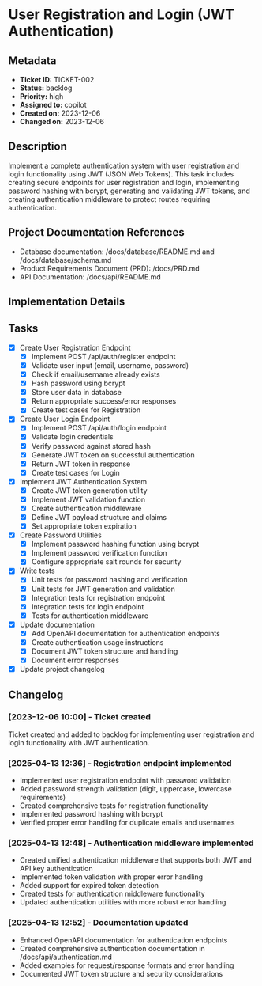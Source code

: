 # User Registration and Login (JWT Authentication)

## Metadata
* **Ticket ID:** TICKET-002
* **Status:** backlog
* **Priority:** high
* **Assigned to:** copilot
* **Created on:** 2023-12-06
* **Changed on:** 2023-12-06

## Description
Implement a complete authentication system with user registration and login functionality using JWT (JSON Web Tokens). This task includes creating secure endpoints for user registration and login, implementing password hashing with bcrypt, generating and validating JWT tokens, and creating authentication middleware to protect routes requiring authentication.

## Project Documentation References
* Database documentation: /docs/database/README.md and /docs/database/schema.md
* Product Requirements Document (PRD): /docs/PRD.md
* API Documentation: /docs/api/README.md

## Implementation Details

## Tasks
- [x] Create User Registration Endpoint
  - [x] Implement POST /api/auth/register endpoint
  - [x] Validate user input (email, username, password)
  - [x] Check if email/username already exists
  - [x] Hash password using bcrypt
  - [x] Store user data in database
  - [x] Return appropriate success/error responses
  - [x] Create test cases for Registration
- [x] Create User Login Endpoint
  - [x] Implement POST /api/auth/login endpoint
  - [x] Validate login credentials
  - [x] Verify password against stored hash
  - [x] Generate JWT token on successful authentication
  - [x] Return JWT token in response
  - [x] Create test cases for Login
- [x] Implement JWT Authentication System
  - [x] Create JWT token generation utility
  - [x] Implement JWT validation function
  - [x] Create authentication middleware
  - [x] Define JWT payload structure and claims
  - [x] Set appropriate token expiration
- [x] Create Password Utilities
  - [x] Implement password hashing function using bcrypt
  - [x] Implement password verification function
  - [x] Configure appropriate salt rounds for security
- [x] Write tests
  - [x] Unit tests for password hashing and verification
  - [x] Unit tests for JWT generation and validation
  - [x] Integration tests for registration endpoint
  - [x] Integration tests for login endpoint
  - [x] Tests for authentication middleware
- [x] Update documentation
  - [x] Add OpenAPI documentation for authentication endpoints
  - [x] Create authentication usage instructions
  - [x] Document JWT token structure and handling
  - [x] Document error responses
- [x] Update project changelog

## Changelog
### [2023-12-06 10:00] - Ticket created
Ticket created and added to backlog for implementing user registration and login functionality with JWT authentication.

### [2025-04-13 12:36] - Registration endpoint implemented
- Implemented user registration endpoint with password validation
- Added password strength validation (digit, uppercase, lowercase requirements)
- Created comprehensive tests for registration functionality
- Implemented password hashing with bcrypt
- Verified proper error handling for duplicate emails and usernames

### [2025-04-13 12:48] - Authentication middleware implemented
- Created unified authentication middleware that supports both JWT and API key authentication
- Implemented token validation with proper error handling
- Added support for expired token detection
- Created tests for authentication middleware functionality
- Updated authentication utilities with more robust error handling

### [2025-04-13 12:52] - Documentation updated
- Enhanced OpenAPI documentation for authentication endpoints
- Created comprehensive authentication documentation in /docs/api/authentication.md
- Added examples for request/response formats and error handling
- Documented JWT token structure and security considerations
